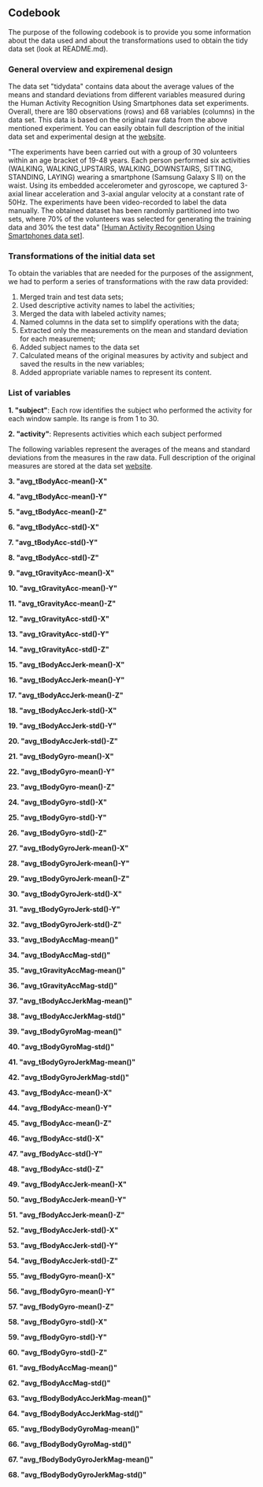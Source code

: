 Codebook
--------------------------------------------

The purpose of the following codebook is to provide you some information about the data used and about the transformations used to obtain the tidy data set (look at README.md). 

### General overview and expiremenal design

The data set "tidydata" contains data about the average values of the means and standard deviations from different variables measured during the Human Activity Recognition Using Smartphones data set experiments. Overall, there are 180 observations (rows) and 68 variables (columns) in the data set. This data is based on the original raw data from the above mentioned experiment. You can easily obtain full description of the initial data set and experimental design at the [website](http://archive.ics.uci.edu/ml/datasets/Human+Activity+Recognition+Using+Smartphones). 

"The experiments have been carried out with a group of 30 volunteers within an age bracket of 19-48 years. Each person performed six activities (WALKING, WALKING_UPSTAIRS, WALKING_DOWNSTAIRS, SITTING, STANDING, LAYING) wearing a smartphone (Samsung Galaxy S II) on the waist. Using its embedded accelerometer and gyroscope, we captured 3-axial linear acceleration and 3-axial angular velocity at a constant rate of 50Hz. The experiments have been video-recorded to label the data manually. The obtained dataset has been randomly partitioned into two sets, where 70% of the volunteers was selected for generating the training data and 30% the test data" [[Human Activity Recognition Using Smartphones data set](http://archive.ics.uci.edu/ml/datasets/Human+Activity+Recognition+Using+Smartphones)].

### Transformations of the initial data set

To obtain the variables that are needed for the purposes of the assignment, we had to perform a series of transformations with the raw data provided:

1. Merged train and test data sets;
2. Used descriptive activity names to label the activities;
3. Merged the data with labeled activity names;
4. Named columns in the data set to simplify operations with the data;
4. Extracted only the measurements on the mean and standard deviation for each measurement;
5. Added subject names to the data set
6. Calculated means of the original measures by activity and subject and saved the results in the new variables;
7. Added appropriate variable names to represent its content.


### List of variables
**1. "subject"**: Each row identifies the subject who performed the activity for each window sample. Its range is from 1 to 30.

**2. "activity"**: Represents activities which each subject performed

The following variables represent the averages of the means and standard deviations from the measures in the raw data. Full description of the original measures are stored at the data set [website](http://archive.ics.uci.edu/ml/datasets/Human+Activity+Recognition+Using+Smartphones).

**3. "avg_tBodyAcc-mean()-X"**

**4. "avg_tBodyAcc-mean()-Y"** 

**5. "avg_tBodyAcc-mean()-Z"**

**6. "avg_tBodyAcc-std()-X"**

**7. "avg_tBodyAcc-std()-Y"**

**8. "avg_tBodyAcc-std()-Z"**         

**9. "avg_tGravityAcc-mean()-X"**

**10. "avg_tGravityAcc-mean()-Y"**     

**11. "avg_tGravityAcc-mean()-Z"**

**12. "avg_tGravityAcc-std()-X"**       

**13. "avg_tGravityAcc-std()-Y"**

**14. "avg_tGravityAcc-std()-Z"**     

**15. "avg_tBodyAccJerk-mean()-X"**

**16. "avg_tBodyAccJerk-mean()-Y"**    

**17. "avg_tBodyAccJerk-mean()-Z"**

**18. "avg_tBodyAccJerk-std()-X"**     

**19. "avg_tBodyAccJerk-std()-Y"**

**20. "avg_tBodyAccJerk-std()-Z"**      

**21. "avg_tBodyGyro-mean()-X"**

**22. "avg_tBodyGyro-mean()-Y"**       

**23. "avg_tBodyGyro-mean()-Z"**

**24. "avg_tBodyGyro-std()-X"**        

**25. "avg_tBodyGyro-std()-Y"**

**26. "avg_tBodyGyro-std()-Z"**        

**27. "avg_tBodyGyroJerk-mean()-X"**

**28. "avg_tBodyGyroJerk-mean()-Y"**    

**29. "avg_tBodyGyroJerk-mean()-Z"**

**30. "avg_tBodyGyroJerk-std()-X"**    

**31. "avg_tBodyGyroJerk-std()-Y"**

**32. "avg_tBodyGyroJerk-std()-Z"**    

**33. "avg_tBodyAccMag-mean()"**

**34. "avg_tBodyAccMag-std()"**        

**35. "avg_tGravityAccMag-mean()"**

**36. "avg_tGravityAccMag-std()"**

**37. "avg_tBodyAccJerkMag-mean()"**

**38. "avg_tBodyAccJerkMag-std()"**    

**39. "avg_tBodyGyroMag-mean()"**

**40. "avg_tBodyGyroMag-std()"**     

**41. "avg_tBodyGyroJerkMag-mean()"**

**42. "avg_tBodyGyroJerkMag-std()"**   

**43. "avg_fBodyAcc-mean()-X"**

**44. "avg_fBodyAcc-mean()-Y"**       

**45. "avg_fBodyAcc-mean()-Z"**

**46. "avg_fBodyAcc-std()-X"**          

**47. "avg_fBodyAcc-std()-Y"**

**48. "avg_fBodyAcc-std()-Z"**         

**49. "avg_fBodyAccJerk-mean()-X"**

**50. "avg_fBodyAccJerk-mean()-Y"**  

**51. "avg_fBodyAccJerk-mean()-Z"**

**52. "avg_fBodyAccJerk-std()-X"**       

**53. "avg_fBodyAccJerk-std()-Y"**

**54. "avg_fBodyAccJerk-std()-Z"**     

**55. "avg_fBodyGyro-mean()-X"**

**56. "avg_fBodyGyro-mean()-Y"**       

**57. "avg_fBodyGyro-mean()-Z"**

**58. "avg_fBodyGyro-std()-X"**       

**59. "avg_fBodyGyro-std()-Y"**

**60. "avg_fBodyGyro-std()-Z"**        

**61. "avg_fBodyAccMag-mean()"**

**62. "avg_fBodyAccMag-std()"**    

**63. "avg_fBodyBodyAccJerkMag-mean()"**

**64. "avg_fBodyBodyAccJerkMag-std()"**

**65. "avg_fBodyBodyGyroMag-mean()"**

**66. "avg_fBodyBodyGyroMag-std()"**  

**67. "avg_fBodyBodyGyroJerkMag-mean()"**

**68. "avg_fBodyBodyGyroJerkMag-std()"**
